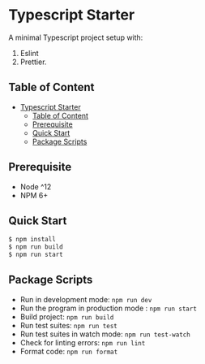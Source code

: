 # Typescript Starter

A minimal Typescript project setup with:

1. Eslint
2. Prettier.

## Table of Content

- [Typescript Starter](#typescript-starter)
  - [Table of Content](#table-of-content)
  - [Prerequisite](#prerequisite)
  - [Quick Start](#quick-start)
  - [Package Scripts](#package-scripts)

## Prerequisite
- Node ^12
- NPM 6+

## Quick Start
```sh
$ npm install
$ npm run build
$ npm run start
```

## Package Scripts
- Run in development mode: `npm run dev`
- Run the program in production mode : `npm run start`
- Build project: `npm run build`
- Run test suites: `npm run test`
- Run test suites in watch mode: `npm run test-watch`
- Check for linting errors: `npm run lint`
- Format code: `npm run format`

